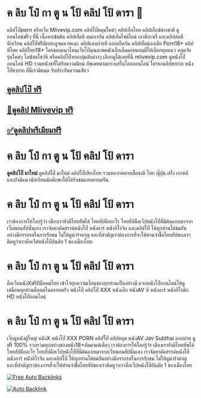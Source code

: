 # ค ลิบ โป๋ กา ตู น โป้ คลิป โป้ ดารา 🎰

คลิปโป๊porn หรือเว็บ Mlivevip.com คลิปโป๊หลุดใหม่ๆ คลิปเอ็กไทย คลิปเอ็กซ์ต่างชาติ ดูออนไลน์ฟรีๆ ที่นี่ เนื้อหาเข้มข้น คลิปเย็ดหี คนเอากัน คลิปเย็ดไซด์ไลน์ เอาหีกะหรี่ และคลิปล่อหีนักเรียน คลิปโป๊ฟรีมีเยอะดูจนควยแฉะ คลิปแอบถ่ายหี แอบเย็ดกัน คลิปเย็ดน้องเมีย Porn18+ คลิปหีไทย คลิปไทย18+ ใครชอบแนวไหนเว็บโป๊คุณภาพหนังเอ็กเด็ดดอทคอมมีให้เลือกทุกแนว หลุดวัยรุ่นใหม่ๆ ไลฟ์สดโชว์หี หรือคลิปโป๊จากกลุ่มลับต่างๆ เลือกดูได้เลยที่นี่ mlivevip.com  ดูหนังโป๊ออนไลน์ HD รวมหนังxที่ได้รับความนิยม อัพเดทตามกระแสในโลกออนไลน์ ใครหาคลิปหายาก หนังโป๊หายาก ที่นี่เรามีหมด รับประกันความเสียว

## [ดูคลิปโป๊ ฟรี](https://warp.bz/clipxxfree)
## [🔰ดูคลิป Mlivevip ฟรี](https://warp.bz/clipxxfree)
## [✅ดูคลิปพรีเมียมฟรี](hhttps://warp.bz/clipxxfree)

# ค ลิบ โป๋ กา ตู น โป้ คลิป โป้ ดารา

<b>ดูคลิปโป๊ มาใหม่</b> ดูคลิปโป๊ มาใหม่ คลิปโป๊เสียงไทย รวมหลากหลายเชื้อชาติ ไทย ญี่ปุ่น ฝรั่ง เกาหลี และยังมีแนวนักเรียนนักศึกษาให้ได้รับชมแบบครบครัน.


# ค ลิบ โป๋ กา ตู น โป้ คลิป โป้ ดารา

เราต้องการให้โลกรู้ว่า เมืองเรายังมีไทยฮัพได้ ไทยฮัปคืออะไร ไทยฮัปคือเว็ปหนังโป๊ที่มีต้นแบบมาจากเว็บพอนฮัปนั่นเอง เราจัดหาคัดสรรค์หนังโป๊ หนังอาร์ หนังอิโรจิก และคลิปโป๊ ให้ทุกท่านได้ชมกันอย่างมีอรรถรสในการรับชม ไม่ให้ดูน่ารำคาญ และที่สำคัญเราต้องการที่จะให้ท่านจำชื่อไทยฮัปของเราติดหูว่าเราคือเว็ปหนังโป๊อันดับ 1 ของเมืองไทย

 
# ค ลิบ โป๋ กา ตู น โป้ คลิป โป้ ดารา

คือเว็บหนังXฟรีฝีมือคนไทย เข้าใจทุกความเงี่ยนของทุกท่านเป็นอย่างดี แจกหนังโป๊ออนไลน์ให้ดูเสมือนทุกท่านคือคนในครอบครัว หนังโป๊ คลิปโป๊ XXX หนังเอ็ก หนังAV หี หนังอาร์ หนังอิโรติก HD หนังโป๊ออนไลน์


# ค ลิบ โป๋ กา ตู น โป้ คลิป โป้ ดารา
เว็บดูหนังผู้ใหญ่ หนังX หนังโป๊ XXX PORN คลิปโป๊ คลิปหลุด หนังAV Jav Subthai แอบถ่าย ดูฟรี 100% รวบรวมทุกอย่างของหนัง18+คัดมาแต่เด็ดๆ
เราต้องการให้โลกรู้ว่า เมืองเรายังมีไทยฮัพได้ ไทยฮัปคืออะไร ไทยฮัปคือเว็ปหนังโป๊ที่มีต้นแบบมาจากเว็บพอนฮัปนั่นเอง เราจัดหาคัดสรรค์หนังโป๊ หนังอาร์ หนังอิโรจิก และคลิปโป๊ ให้ทุกท่านได้ชมกันอย่างมีอรรถรสในการรับชม ไม่ให้ดูน่ารำคาญ และที่สำคัญเราต้องการที่จะให้ท่านจำชื่อไทยฮัปของเราติดหูว่าเราคือเว็ปหนังโป๊อันดับ 1 ของเมืองไทย


<a href="https://us-auto-blacklink.blogspot.com/" target="_blank"><img src="https://4.bp.blogspot.com/-kEuq--LG7Vc/VxovkBglXUI/AAAAAAAAACM/SbdVhK-raysEufJ18HGhbUYhZm3p4L07wCLcB/s1600/backlink.gif" border="0" title="Free Auto Backlinks" alt="Free Auto Backlinks"/></a>

<a href=" http://autobacklinkexchange.blogspot.com" target="_blank" title="Auto Backlink"><img src=" 
http://1.bp.blogspot.com/-vMfvfjTGI98/T_LzUN1467I/AAAAAAAAB8M/_GjCe0A3WQA/s379/freebacklink.gif
" border="0" alt="Auto Backlink"></a>

